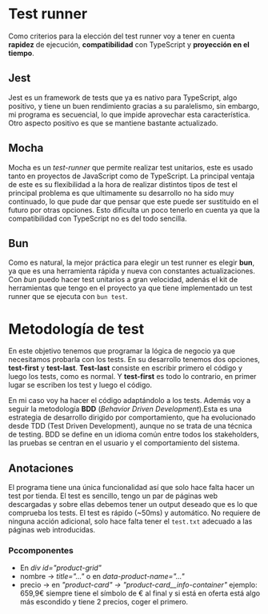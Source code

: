 # Test runner

Como criterios para la elección del test runner voy a tener en cuenta **rapidez** de ejecución, **compatibilidad** con TypeScript y **proyección en el tiempo**.

## Jest
Jest es un framework de tests que ya es nativo para TypeScript, algo positivo, y tiene un buen rendimiento gracias a su paralelismo, sin embargo, mi programa es secuencial, lo que impide aprovechar esta característica. Otro aspecto positivo es que se mantiene bastante actualizado.

## Mocha 
Mocha es un *test-runner* que permite realizar test unitarios, este es usado tanto en proyectos de JavaScript como de TypeScript. La principal ventaja de este es su flexibilidad a la hora de realizar distintos tipos de test el principal problema es que ultimamente su desarrollo no ha sido muy continuado, lo que pude dar que pensar que este puede ser sustituido en el futuro por otras opciones.
Esto dificulta un poco tenerlo en cuenta ya que la compatibilidad
con TypeScript no es del todo sencilla.

## Bun
Como es natural, la mejor práctica para elegir un test runner es elegir **bun**, ya que es una herramienta rápida y nueva con constantes actualizaciones. Con *bun* puedo hacer test unitarios a gran velocidad, adenás el kit de herramientas que tengo en el proyecto ya que tiene implementado un test runner que se ejecuta con `bun test`.

# Metodología de test

En este objetivo tenemos que programar la lógica de negocio ya que necesitamos probarla con los tests. En su desarrollo tenemos dos opciones, **test-first** y **test-last**. **Test-last** consiste en escribir primero el código y luego los tests, como es normal. Y **test-first** es todo lo contrario, en primer lugar se escriben los test y luego el código. 

En mi caso voy ha hacer el código adaptándolo a los tests. Además voy a seguir la metodología **BDD** (*Behavior Driven Development*).Esta es una estrategia de desarrollo dirigido por comportamiento, que ha evolucionado desde TDD (Test Driven Development), aunque no se trata de una técnica de testing. BDD se define en un idioma común entre todos los stakeholders, las pruebas se centran en el usuario y el comportamiento del sistema.

## Anotaciones 

El programa tiene una única funcionalidad así que solo hace falta hacer un test por tienda. El test es sencillo, tengo un par de páginas web descargadas y sobre ellas debemos tener un output deseado que es lo que comprueba los tests. El test es rápido (~50ms) y automático. No requiere de ninguna acción adicional, solo hace falta tener el `test.txt` adecuado a las páginas web introducidas.

### Pccomponentes
* En *div id="product-grid"*
* nombre &rarr; *title="..."* o en *data-product-name="..."*
* precio &rarr; en *"product-card" -> "product-card__info-container"* ejemplo: 659,9€ siempre tiene el símbolo de € al final y si está en oferta está algo más escondido y tiene 2 precios, coger el primero.